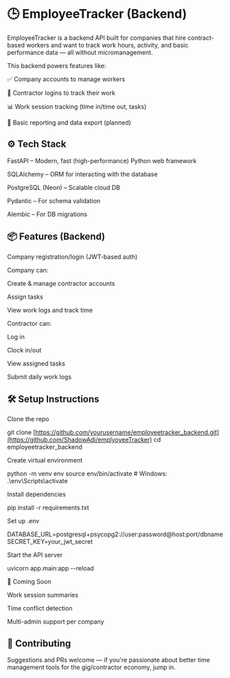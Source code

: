 # 🕒 EmployeeTracker (Backend)

EmployeeTracker is a backend API built for companies that hire contract-based workers and want to track work hours, activity, and basic performance data — all without micromanagement.

This backend powers features like:

✅ Company accounts to manage workers

👷 Contractor logins to track their work

📊 Work session tracking (time in/time out, tasks)

📁 Basic reporting and data export (planned)

## ⚙️ Tech Stack

FastAPI – Modern, fast (high-performance) Python web framework

SQLAlchemy – ORM for interacting with the database

PostgreSQL (Neon) – Scalable cloud DB

Pydantic – For schema validation

Alembic – For DB migrations

## 📦 Features (Backend)

Company registration/login (JWT-based auth)

Company can:

Create & manage contractor accounts

Assign tasks

View work logs and track time

Contractor can:

Log in

Clock in/out

View assigned tasks

Submit daily work logs

## 🛠️ Setup Instructions

Clone the repo

git clone [https://github.com/yourusername/employeetracker_backend.git](https://github.com/ShadowAdi/emplyoyeeTracker)
cd employeetracker_backend

Create virtual environment

python -m venv env
source env/bin/activate  # Windows: .\env\Scripts\activate

Install dependencies

pip install -r requirements.txt

Set up .env

DATABASE_URL=postgresql+psycopg2://user:password@host:port/dbname
SECRET_KEY=your_jwt_secret


Start the API server

uvicorn app.main:app --reload

🧪 Coming Soon

Work session summaries

Time conflict detection

Multi-admin support per company

## 🤝 Contributing

Suggestions and PRs welcome — if you're passionate about better time management tools for the gig/contractor economy, jump in.

